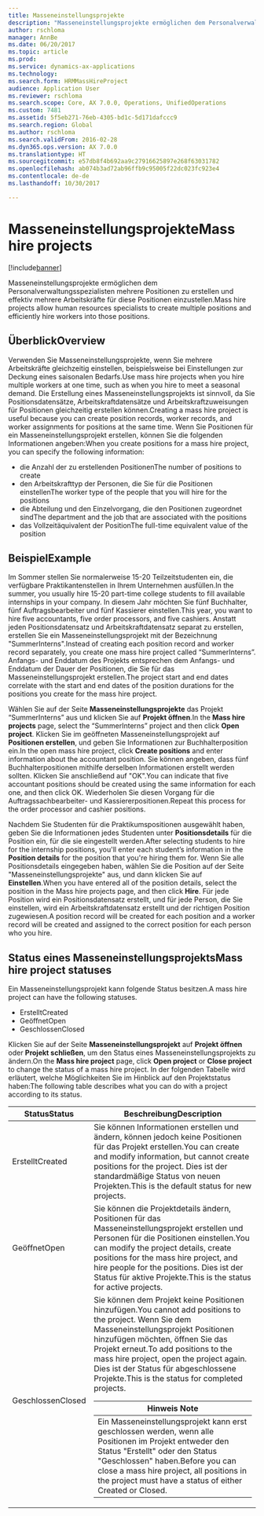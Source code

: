 ```yaml
---
title: Masseneinstellungsprojekte
description: "Masseneinstellungsprojekte ermöglichen dem Personalverwaltungsspezialisten mehrere Positionen zu erstellen und effektiv mehrere Arbeitskräfte für diese Positionen einzustellen."
author: rschloma
manager: AnnBe
ms.date: 06/20/2017
ms.topic: article
ms.prod: 
ms.service: dynamics-ax-applications
ms.technology: 
ms.search.form: HRMMassHireProject
audience: Application User
ms.reviewer: rschloma
ms.search.scope: Core, AX 7.0.0, Operations, UnifiedOperations
ms.custom: 7481
ms.assetid: 5f5eb271-76eb-4305-bd1c-5d171dafccc9
ms.search.region: Global
ms.author: rschloma
ms.search.validFrom: 2016-02-28
ms.dyn365.ops.version: AX 7.0.0
ms.translationtype: HT
ms.sourcegitcommit: e57db8f4b692aa9c27916625897e268f63031782
ms.openlocfilehash: ab074b3ad72ab96ffb9c95005f22dc023fc923e4
ms.contentlocale: de-de
ms.lasthandoff: 10/30/2017

---
```


# <a name="mass-hire-projects"></a><span data-ttu-id="9074e-103">Masseneinstellungsprojekte</span><span class="sxs-lookup"><span data-stu-id="9074e-103">Mass hire projects</span></span>

[!include[banner](../includes/banner.md)]


<span data-ttu-id="9074e-104">Masseneinstellungsprojekte ermöglichen dem Personalverwaltungsspezialisten mehrere Positionen zu erstellen und effektiv mehrere Arbeitskräfte für diese Positionen einzustellen.</span><span class="sxs-lookup"><span data-stu-id="9074e-104">Mass hire projects allow human resources specialists to create multiple positions and efficiently hire workers into those positions.</span></span>

<a name="overview"></a><span data-ttu-id="9074e-105">Überblick</span><span class="sxs-lookup"><span data-stu-id="9074e-105">Overview</span></span>
--------

<span data-ttu-id="9074e-106">Verwenden Sie Masseneinstellungsprojekte, wenn Sie mehrere Arbeitskräfte gleichzeitig einstellen, beispielsweise bei Einstellungen zur Deckung eines saisonalen Bedarfs.</span><span class="sxs-lookup"><span data-stu-id="9074e-106">Use mass hire projects when you hire multiple workers at one time, such as when you hire to meet a seasonal demand.</span></span> <span data-ttu-id="9074e-107">Die Erstellung eines Masseneinstellungsprojekts ist sinnvoll, da Sie Positionsdatensätze, Arbeitskraftdatensätze und Arbeitskraftzuweisungen für Positionen gleichzeitig erstellen können.</span><span class="sxs-lookup"><span data-stu-id="9074e-107">Creating a mass hire project is useful because you can create position records, worker records, and worker assignments for positions at the same time.</span></span> <span data-ttu-id="9074e-108">Wenn Sie Positionen für ein Masseneinstellungsprojekt erstellen, können Sie die folgenden Informationen angeben:</span><span class="sxs-lookup"><span data-stu-id="9074e-108">When you create positions for a mass hire project, you can specify the following information:</span></span>
-   <span data-ttu-id="9074e-109">die Anzahl der zu erstellenden Positionen</span><span class="sxs-lookup"><span data-stu-id="9074e-109">The number of positions to create</span></span>
-   <span data-ttu-id="9074e-110">den Arbeitskrafttyp der Personen, die Sie für die Positionen einstellen</span><span class="sxs-lookup"><span data-stu-id="9074e-110">The worker type of the people that you will hire for the positions</span></span>
-   <span data-ttu-id="9074e-111">die Abteilung und den Einzelvorgang, die den Positionen zugeordnet sind</span><span class="sxs-lookup"><span data-stu-id="9074e-111">The department and the job that are associated with the positions</span></span>
-   <span data-ttu-id="9074e-112">das Vollzeitäquivalent der Position</span><span class="sxs-lookup"><span data-stu-id="9074e-112">The full-time equivalent value of the position</span></span>

## <a name="example"></a><span data-ttu-id="9074e-113">Beispiel</span><span class="sxs-lookup"><span data-stu-id="9074e-113">Example</span></span>
<span data-ttu-id="9074e-114">Im Sommer stellen Sie normalerweise 15-20 Teilzeitstudenten ein, die verfügbare Praktikantenstellen in Ihrem Unternehmen ausfüllen.</span><span class="sxs-lookup"><span data-stu-id="9074e-114">In the summer, you usually hire 15-20 part-time college students to fill available internships in your company.</span></span> <span data-ttu-id="9074e-115">In diesem Jahr möchten Sie fünf Buchhalter, fünf Auftragsbearbeiter und fünf Kassierer einstellen.</span><span class="sxs-lookup"><span data-stu-id="9074e-115">This year, you want to hire five accountants, five order processors, and five cashiers.</span></span> <span data-ttu-id="9074e-116">Anstatt jeden Positionsdatensatz und Arbeitskraftdatensatz separat zu erstellen, erstellen Sie ein Masseneinstellungsprojekt mit der Bezeichnung "SummerInterns".</span><span class="sxs-lookup"><span data-stu-id="9074e-116">Instead of creating each position record and worker record separately, you create one mass hire project called “SummerInterns”.</span></span> <span data-ttu-id="9074e-117">Anfangs- und Enddatum des Projekts entsprechen dem Anfangs- und Enddatum der Dauer der Positionen, die Sie für das Masseneinstellungsprojekt erstellen.</span><span class="sxs-lookup"><span data-stu-id="9074e-117">The project start and end dates correlate with the start and end dates of the position durations for the positions you create for the mass hire project.</span></span> 

<span data-ttu-id="9074e-118">Wählen Sie auf der Seite **Masseneinstellungsprojekte** das Projekt “SummerInterns” aus und klicken Sie auf **Projekt öffnen**.</span><span class="sxs-lookup"><span data-stu-id="9074e-118">In the **Mass hire projects** page, select the “SummerInterns” project and then click **Open project**.</span></span> <span data-ttu-id="9074e-119">Klicken Sie im geöffneten Masseneinstellungsprojekt auf **Positionen erstellen**, und geben Sie Informationen zur Buchhalterposition ein.</span><span class="sxs-lookup"><span data-stu-id="9074e-119">In the open mass hire project, click **Create positions** and enter information about the accountant position.</span></span> <span data-ttu-id="9074e-120">Sie können angeben, dass fünf Buchhalterpositionen mithilfe derselben Informationen erstellt werden sollten. Klicken Sie anschließend auf "OK".</span><span class="sxs-lookup"><span data-stu-id="9074e-120">You can indicate that five accountant positions should be created using the same information for each one, and then click OK.</span></span> <span data-ttu-id="9074e-121">Wiederholen Sie diesen Vorgang für die Auftragssachbearbeiter- und Kassiererpositionen.</span><span class="sxs-lookup"><span data-stu-id="9074e-121">Repeat this process for the order processor and cashier positions.</span></span> 

<span data-ttu-id="9074e-122">Nachdem Sie Studenten für die Praktikumspositionen ausgewählt haben, geben Sie die Informationen jedes Studenten unter **Positionsdetails** für die Position ein, für die sie eingestellt werden.</span><span class="sxs-lookup"><span data-stu-id="9074e-122">After selecting students to hire for the internship positions, you'll enter each student’s information in the **Position details** for the position that you're hiring them for.</span></span> <span data-ttu-id="9074e-123">Wenn Sie alle Positionsdetails eingegeben haben, wählen Sie die Position auf der Seite "Masseneinstellungsprojekte" aus, und dann klicken Sie auf **Einstellen**.</span><span class="sxs-lookup"><span data-stu-id="9074e-123">When you have entered all of the position details, select the position in the Mass hire projects page, and then click **Hire**.</span></span> <span data-ttu-id="9074e-124">Für jede Position wird ein Positionsdatensatz erstellt, und für jede Person, die Sie einstellen, wird ein Arbeitskraftdatensatz erstellt und der richtigen Position zugewiesen.</span><span class="sxs-lookup"><span data-stu-id="9074e-124">A position record will be created for each position and a worker record will be created and assigned to the correct position for each person who you hire.</span></span>

## <a name="mass-hire-project-statuses"></a><span data-ttu-id="9074e-125">Status eines Masseneinstellungsprojekts</span><span class="sxs-lookup"><span data-stu-id="9074e-125">Mass hire project statuses</span></span>
<span data-ttu-id="9074e-126">Ein Masseneinstellungsprojekt kann folgende Status besitzen.</span><span class="sxs-lookup"><span data-stu-id="9074e-126">A mass hire project can have the following statuses.</span></span>
-   <span data-ttu-id="9074e-127">Erstellt</span><span class="sxs-lookup"><span data-stu-id="9074e-127">Created</span></span>
-   <span data-ttu-id="9074e-128">Geöffnet</span><span class="sxs-lookup"><span data-stu-id="9074e-128">Open</span></span>
-   <span data-ttu-id="9074e-129">Geschlossen</span><span class="sxs-lookup"><span data-stu-id="9074e-129">Closed</span></span>

<span data-ttu-id="9074e-130">Klicken Sie auf der Seite **Masseneinstellungsprojekt** auf **Projekt öffnen** oder **Projekt schließen**, um den Status eines Masseneinstellungsprojekts zu ändern.</span><span class="sxs-lookup"><span data-stu-id="9074e-130">On the **Mass hire project** page, click **Open project** or **Close project** to change the status of a mass hire project.</span></span> <span data-ttu-id="9074e-131">In der folgenden Tabelle wird erläutert, welche Möglichkeiten Sie im Hinblick auf den Projektstatus haben:</span><span class="sxs-lookup"><span data-stu-id="9074e-131">The following table describes what you can do with a project according to its status.</span></span>

<table>
<thead>
<tr class="header">
<th><span data-ttu-id="9074e-132">Status</span><span class="sxs-lookup"><span data-stu-id="9074e-132">Status</span></span></th>
<th><span data-ttu-id="9074e-133">Beschreibung</span><span class="sxs-lookup"><span data-stu-id="9074e-133">Description</span></span></th>
</tr>
</thead>
<tbody>
<tr class="odd">
<td><span data-ttu-id="9074e-134">Erstellt</span><span class="sxs-lookup"><span data-stu-id="9074e-134">Created</span></span></td>
<td><span data-ttu-id="9074e-135">Sie können Informationen erstellen und ändern, können jedoch keine Positionen für das Projekt erstellen.</span><span class="sxs-lookup"><span data-stu-id="9074e-135">You can create and modify information, but cannot create positions for the project.</span></span> <span data-ttu-id="9074e-136">Dies ist der standardmäßige Status von neuen Projekten.</span><span class="sxs-lookup"><span data-stu-id="9074e-136">This is the default status for new projects.</span></span></td>
</tr>
<tr class="even">
<td><span data-ttu-id="9074e-137">Geöffnet</span><span class="sxs-lookup"><span data-stu-id="9074e-137">Open</span></span></td>
<td><span data-ttu-id="9074e-138">Sie können die Projektdetails ändern, Positionen für das Masseneinstellungsprojekt erstellen und Personen für die Positionen einstellen.</span><span class="sxs-lookup"><span data-stu-id="9074e-138">You can modify the project details, create positions for the mass hire project, and hire people for the positions.</span></span> <span data-ttu-id="9074e-139">Dies ist der Status für aktive Projekte.</span><span class="sxs-lookup"><span data-stu-id="9074e-139">This is the status for active projects.</span></span></td>
</tr>
<tr class="odd">
<td><span data-ttu-id="9074e-140">Geschlossen</span><span class="sxs-lookup"><span data-stu-id="9074e-140">Closed</span></span></td>
<td><span data-ttu-id="9074e-141">Sie können dem Projekt keine Positionen hinzufügen.</span><span class="sxs-lookup"><span data-stu-id="9074e-141">You cannot add positions to the project.</span></span> <span data-ttu-id="9074e-142">Wenn Sie dem Masseneinstellungsprojekt Positionen hinzufügen möchten, öffnen Sie das Projekt erneut.</span><span class="sxs-lookup"><span data-stu-id="9074e-142">To add positions to the mass hire project, open the project again.</span></span> <span data-ttu-id="9074e-143">Dies ist der Status für abgeschlossene Projekte.</span><span class="sxs-lookup"><span data-stu-id="9074e-143">This is the status for completed projects.</span></span>
<div class="alert">
<table>
<thead>
<tr class="header">
<th><span data-ttu-id="9074e-144"><strong>Hinweis </strong></span><span class="sxs-lookup"><span data-stu-id="9074e-144"><strong>Note</strong></span></span></th>
</tr>
</thead>
<tbody>
<tr class="odd">
<td><span data-ttu-id="9074e-145">Ein Masseneinstellungsprojekt kann erst geschlossen werden, wenn alle Positionen im Projekt entweder den Status "Erstellt" oder den Status "Geschlossen" haben.</span><span class="sxs-lookup"><span data-stu-id="9074e-145">Before you can close a mass hire project, all positions in the project must have a status of either Created or Closed.</span></span></td>
</tr>
</tbody>
</table>
</div></td>
</tr>
</tbody>
</table>

 






